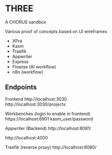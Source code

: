 # THREE
A CHORUS sandbox

Various proof of concepts based on UI wireframes
- XPra
- Kasm 
- Traefik
- Appwriter
- Express
- Flowise (AI workflow)
- n8n (workflow)

## Endpoints

Frontend 
http://localhost:3030  
http://localhost:3030/projects

Workbenches (login to enable in frontend)  
https://localhost:6901  kasm_user/password

Appwriter (Backend)
http://localhost:8081/ 

http://localhost:4000

Traefik (reverse proxy)
http://localhost:8080/



